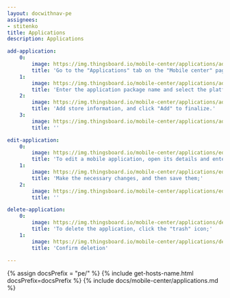 ```yaml
---
layout: docwithnav-pe
assignees:
- stitenko
title: Applications
description: Applications

add-application:
    0:
        image: https://img.thingsboard.io/mobile-center/applications/add-application-1-pe.png
        title: 'Go to the "Applications" tab on the "Mobile center" page, and click the "+ Add application" button in the upper-right corner of the window.'
    1:
        image: https://img.thingsboard.io/mobile-center/applications/add-application-2-pe.png
        title: 'Enter the application package name and select the platform type: Android or iOS. Remember the autogenerated "Application Secret" or input your own. Specify the application status. Optionally, provide the minimum and latest application versions along with their release notes;'
    2:
        image: https://img.thingsboard.io/mobile-center/applications/add-application-3-pe.png
        title: 'Add store information, and click "Add" to finalize.'
    3:
        image: https://img.thingsboard.io/mobile-center/applications/add-application-4-pe.png
        title: ''

edit-application:
    0:
        image: https://img.thingsboard.io/mobile-center/applications/edit-application-1-pe.png
        title: 'To edit a mobile application, open its details and enter the edit mode by clicking the large orange "pencil" button;'
    1:
        image: https://img.thingsboard.io/mobile-center/applications/edit-application-2-pe.png
        title: 'Make the necessary changes, and then save them;'
    2:
        image: https://img.thingsboard.io/mobile-center/applications/edit-application-3-pe.png
        title: ''

delete-application:
    0:
        image: https://img.thingsboard.io/mobile-center/applications/delete-application-1-pe.png
        title: 'To delete the application, click the "trash" icon;'
    1:
        image: https://img.thingsboard.io/mobile-center/applications/delete-application-2-pe.png
        title: 'Confirm deletion'

---
```


{% assign docsPrefix = "pe/" %}
{% include get-hosts-name.html docsPrefix=docsPrefix %}
{% include docs/mobile-center/applications.md %}